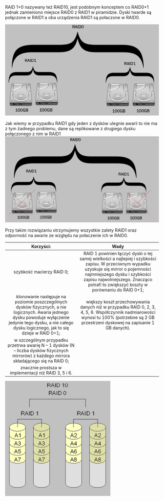 RAID 1+0 nazywany też RAID10, jest podobnym konceptem co RAID0+1 jednak zamieniono miejsce RAID0 z RAID1 w piramidzie. Dyski twarde są połączone w RAID1 a oba urządzenia RAID1 są połaczone w RAID0. 

![raid10](/grafiki/3_2_1_raid10_1.png)

Jak wiemy w przypadku RAID1 gdy jeden z dysków ulegnie awarii to nie ma z tym żadnego problemu, dane są replikowane z drugiego dysku połączonego z nim w RAID1
![raid10](/grafiki/3_2_1_raid10_2.png)

Przy takim rozwiązaniu otrzymujemy wszystkie zalety RAID1 oraz odporność na awarie ze względu na połaczenie ich w RAID0. 

|                                                                                                     						  							  								 Korzyści:  							 						 					                                                                                                   |                                                                                                                                						  							  								 Wady  							 						 					                                                                                                                              |
|:------------------------------------------------------------------------------------------------------------------------------------------------------------------------------------------------------------------------:|:-------------------------------------------------------------------------------------------------------------------------------------------------------------------------------------------------------------------------------------------------------------------------:|
|                                                                                             						  							  								 szybkość macierzy RAID 0;  							 						 					                                                                                           |  						  							  								 RAID 1 powinien łączyć dyski o tej samej wielkości a najlepiej i szybkości zapisu. W przeciwnym wypadku uzyskuje się mirror o pojemności najmniejszego dysku i szybkości zapisu najwolniejszego. Znacząco potrafi to zwiększyć koszty w porównaniu do RAID 0+1;  							 						 					 |
|  						  							  								 klonowanie następuje na poziomie poszczególnych dysków fizycznych, a nie logicznych. Awaria jednego dysku powoduje wyłączenie jedynie tego dysku, a nie całego dysku logicznego, jak to się dzieje w RAID 0+1;  							 						 					 |                                      						  							  								 większy koszt przechowywania danych niż w przypadku RAID 0, 2, 3, 4, 5, 6. Współczynnik nadmiarowości wynosi tu 100% (potrzebne są 2 GB przestrzeni dyskowej na zapisanie 1 GB danych).  							 						 					                                     |
|                                    						  							  								 w szczególnym przypadku przetrwa awarię N – 1 dysków (N – liczba dysków fizycznych mirrorów) z każdego mirrora składającego się na RAID 0;  							 						 					                                   |                                                                                                                                      					                                                                                                                                     |
|                                                                               						  							  								 znacznie prostsza w implementacji niż RAID 3, 5 i 6.  							 						 					                                                                              |                                                                                                                                      					                                                                                                                                     |

![raid10](/grafiki/3_2_1_raid10_3.png)

